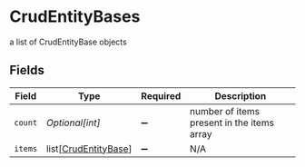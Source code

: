 # CrudEntityBases

a list of CrudEntityBase objects


## Fields

| Field                                                         | Type                                                          | Required                                                      | Description                                                   |
| ------------------------------------------------------------- | ------------------------------------------------------------- | ------------------------------------------------------------- | ------------------------------------------------------------- |
| `count`                                                       | *Optional[int]*                                               | :heavy_minus_sign:                                            | number of items present in the items array                    |
| `items`                                                       | list[[CrudEntityBase](../../models/shared/crudentitybase.md)] | :heavy_minus_sign:                                            | N/A                                                           |